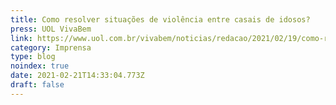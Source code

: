 ```yaml
---
title: Como resolver situações de violência entre casais de idosos?
press: UOL VivaBem
link: https://www.uol.com.br/vivabem/noticias/redacao/2021/02/19/como-resolver-situacoes-de-violencia-entre-casais-de-idosos.htm
category: Imprensa
type: blog
noindex: true
date: 2021-02-21T14:33:04.773Z
draft: false
---
```

